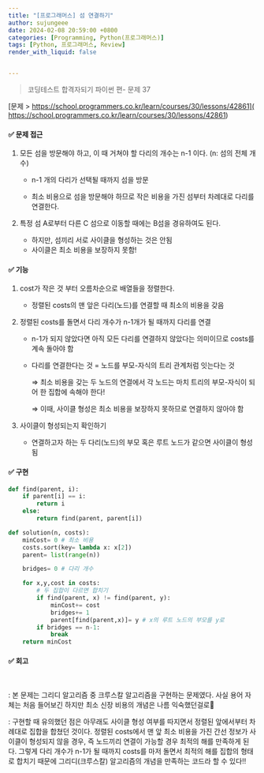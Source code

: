```yaml
---
title: "[프로그래머스] 섬 연결하기"
author: sujungeee
date: 2024-02-08 20:59:00 +0800
categories: [Programming, Python(프로그래머스)]
tags: [Python, 프로그래머스, Review]
render_with_liquid: false


---
```




> 코딩테스트 합격자되기 파이썬 편- 문제 37

[문제 >   https://school.programmers.co.kr/learn/courses/30/lessons/42861]( https://school.programmers.co.kr/learn/courses/30/lessons/42861)





#### ✅ 문제 접근

1. 모든 섬을 방문해야 하고, 이 때 거쳐야 할 다리의 개수는 n-1 이다. (n: 섬의 전체 개수)

   - n-1 개의 다리가 선택될 때까지 섬을 방문

   - 최소 비용으로 섬을 방문해야 하므로 작은 비용을 가진 섬부터 차례대로 다리를 연결한다.



2. 특정 섬 A로부터 다른 C 섬으로 이동할 때에는 B섬을 경유하여도 된다.
   - 하지만, 섬끼리 서로 사이클을 형성하는 것은 안됨
   - 사이클은 최소 비용을 보장하지 못함!



#### ✅ 기능

1. cost가 작은 것 부터 오름차순으로 배열들을 정렬한다.
   - 정렬된 costs의 맨 앞은 다리(노드)를 연결할 때 최소의 비용을 갖음



2. 정렬된 costs를 돌면서 다리 개수가 n-1개가 될 때까지 다리를 연결

   - n-1가 되지 않았다면 아직 모든 다리를 연결하지 않았다는 의미이므로 costs를 계속 돌아야 함

   - 다리를 연결한다는 것 = 노드를 부모-자식의 트리 관계처럼 잇는다는 것

     ⇒ 최소 비용을 갖는 두 노드의 연결에서 각 노드는 마치 트리의 부모-자식이 되어 한 집합에 속해야 한다!

     ⇒ 이때, 사이클 형성은 최소 비용을 보장하지 못하므로 연결하지 않아야 함



3. 사이클이 형성되는지 확인하기
   - 연결하고자 하는 두 다리(노드)의 부모 혹은 루트 노드가 같으면 사이클이 형성됨



#### ✅ 구현

```python
def find(parent, i):
    if parent[i] == i:
        return i
    else:
        return find(parent, parent[i])

def solution(n, costs):
    minCost= 0 # 최소 비용
    costs.sort(key= lambda x: x[2])
    parent= list(range(n))

    bridges= 0 # 다리 개수

    for x,y,cost in costs:
        # 두 집합이 다르면 합치기
        if find(parent, x) != find(parent, y):
            minCost+= cost
            bridges+= 1
            parent[find(parent,x)]= y # x의 루트 노드의 부모를 y로
        if bridges == n-1:
            break
    return minCost
```



#### ✅ 회고

​	

: 본 문제는 그리디 알고리즘 중 크루스칼 알고리즘을 구현하는 문제였다. 사실 용어 자체는 처음 들어보긴 하지만 최소 신장 비용의 개념은 나름 익숙했던걸로🤣

: 구현할 때 유의했던 점은 아무래도 사이클 형성 여부를 따지면서 정렬된 앞에서부터 차례대로 집합을 합쳤던 것이다. 정렬된 costs에서 맨 앞 최소 비용을 가진 간선 정보가 사이클이 형성되지 않을 경우, 즉 노드끼리 연결이 가능할 경우 최적의 해를 만족하게 된다. 그렇게 다리 개수가 n-1가 될 때까지 costs를 마저 돌면서 최적의 해를 집합의 형태로 합치기 때문에 그리디(크루스칼) 알고리즘의 개념을 만족하는 코드라 할 수 있다!!